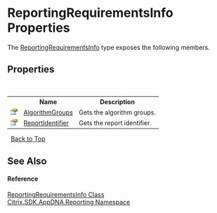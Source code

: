 # ReportingRequirementsInfo Properties
 

The <a href="4d7ade72-cdc5-d8c4-8a55-c2744164540a">ReportingRequirementsInfo</a> type exposes the following members.


## Properties
&nbsp;<table><tr><th></th><th>Name</th><th>Description</th></tr><tr><td>![Public property](media/pubproperty.gif "Public property")</td><td><a href="1a6438bf-a6b6-2285-bd4b-b21f409c5c56">AlgorithmGroups</a></td><td>
Gets the algorithm groups.</td></tr><tr><td>![Public property](media/pubproperty.gif "Public property")</td><td><a href="14406082-bfab-24e3-38b7-9d8e2b3214b7">ReportIdentifier</a></td><td>
Gets the report identifier.</td></tr></table>&nbsp;
<a href="#reportingrequirementsinfo-properties">Back to Top</a>

## See Also


#### Reference
<a href="4d7ade72-cdc5-d8c4-8a55-c2744164540a">ReportingRequirementsInfo Class</a><br /><a href="5a349796-1e47-290a-6953-6ce2117c7cbc">Citrix.SDK.AppDNA.Reporting Namespace</a><br />
